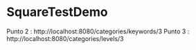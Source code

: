 # SquareTestDemo

Punto 2 : http://localhost:8080/categories/keywords/3
Punto 3 : http://localhost:8080/categories/levels/3
